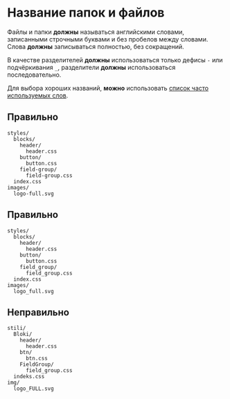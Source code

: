 # Название папок и файлов

Файлы и папки **должны** называться английскими словами, записанными строчными буквами и без пробелов между словами. Слова **должны** записываться полностью, без сокращений.

В качестве разделителей **должны** использоваться только дефисы `-` или подчёркивания `_`, разделители **должны** использоваться последовательно.

Для выбора хороших названий, **можно** использовать [список часто используемых слов](https://github.com/yoksel/common-words).

## Правильно

```
styles/
  blocks/
    header/
      header.css
    button/
      button.css
    field-group/
      field-group.css
  index.css
images/
  logo-full.svg
```

## Правильно

```
styles/
  blocks/
    header/
      header.css
    button/
      button.css
    field_group/
      field_group.css
  index.css
images/
  logo_full.svg
```

## Неправильно

```
stili/
  Bloki/
    header/
      header.css
    btn/
      btn.css
    FieldGroup/
      field_group.css
  indeks.css
img/
  logo_FULL.svg
```
